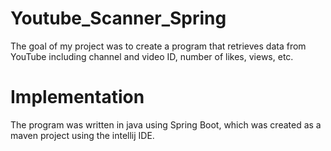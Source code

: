 # Youtube_Scanner_Spring
The goal of my project was to create a program that retrieves data from YouTube including channel and video ID, number of likes, views, etc.
# Implementation 
The program was written in java using Spring Boot, which was created as a maven project using the intellij IDE.
